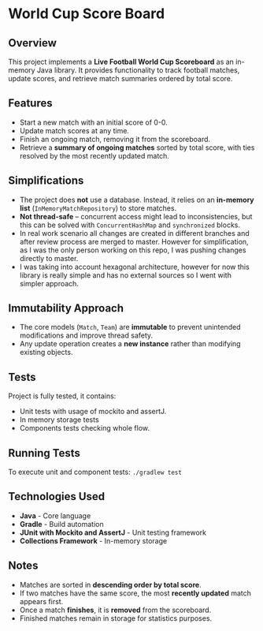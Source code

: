 # World Cup Score Board

## Overview
This project implements a **Live Football World Cup Scoreboard** as an in-memory Java library. It provides functionality to track football matches, update scores, and retrieve match summaries ordered by total score.

## Features
- Start a new match with an initial score of 0-0.
- Update match scores at any time.
- Finish an ongoing match, removing it from the scoreboard.
- Retrieve a **summary of ongoing matches** sorted by total score, with ties resolved by the most recently updated match.

## Simplifications
- The project does **not** use a database. Instead, it relies on an **in-memory list** (`InMemoryMatchRepository`) to store matches.
- **Not thread-safe** – concurrent access might lead to inconsistencies, but this can be solved with `ConcurrentHashMap` and `synchronized` blocks.
- In real work scenario all changes are created in different branches and after review process are merged to master. However for simplification, as I was the only person working on this repo, I was pushing changes directly to master.
- I was taking into account hexagonal architecture, however for now this library is really simple and has no external sources so I went with simpler approach.


## Immutability Approach
- The core models (`Match`, `Team`) are **immutable** to prevent unintended modifications and improve thread safety.
- Any update operation creates a **new instance** rather than modifying existing objects.


## Tests
Project is fully tested, it contains:
- Unit tests with usage of mockito and assertJ.
- In memory storage tests
- Components tests checking whole flow.

## Running Tests
To execute unit and component tests:
```./gradlew test```

## Technologies Used
- **Java** - Core language
- **Gradle** - Build automation
- **JUnit with Mockito and AssertJ** - Unit testing framework
- **Collections Framework** - In-memory storage

## Notes
- Matches are sorted in **descending order by total score**.
- If two matches have the same score, the most **recently updated** match appears first.
- Once a match **finishes**, it is **removed** from the scoreboard.
- Finished matches remain in storage for statistics purposes.
